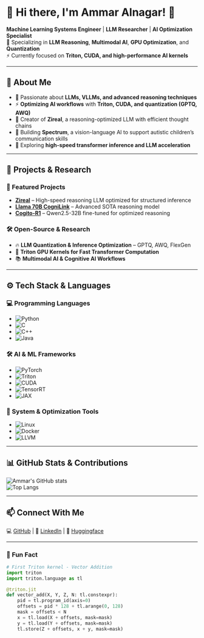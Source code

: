 # 🚀 Hi there, I'm Ammar Alnagar! 👋  

**Machine Learning Systems Engineer** | **LLM Researcher** | **AI Optimization Specialist**  
🔬 Specializing in **LLM Reasoning**, **Multimodal AI**, **GPU Optimization**, and **Quantization**  
⚡ Currently focused on **Triton, CUDA, and high-performance AI kernels**  

---

## 🧠 About Me  
- 🤖 Passionate about **LLMs, VLLMs, and advanced reasoning techniques**  
- ⚡ **Optimizing AI workflows** with **Triton, CUDA, and quantization (GPTQ, AWQ)**  
- 📜 Creator of **Zireal**, a reasoning-optimized LLM with efficient thought chains  
- 🧩 Building **Spectrum**, a vision-language AI to support autistic children’s communication skills  
- 🚀 Exploring **high-speed transformer inference and LLM acceleration**  

---

## 🔬 Projects & Research  

### 🚀 Featured Projects  
- **[Zireal](https://huggingface.co/Daemontatox/Zireal-0)** – High-speed reasoning LLM optimized for structured inference  
- **[Llama 70B CogniLink](https://huggingface.co/Daemontatox/Llama3.3-70B-CogniLink)** – Advanced SOTA reasoning model  
- **[Cogito-R1](https://huggingface.co/Daemontatox/Cogito-R1)** – Qwen2.5-32B fine-tuned for optimized reasoning  

### 🛠 Open-Source & Research  
- 🔥 **LLM Quantization & Inference Optimization** – GPTQ, AWQ, FlexGen  
- 📝 **Triton GPU Kernels for Fast Transformer Computation**  
- 📚 **Multimodal AI & Cognitive AI Workflows**  

---

## ⚙️ Tech Stack & Languages  

### 💻 Programming Languages  
- ![Python](https://img.shields.io/badge/Python-FFD43B?style=flat&logo=python&logoColor=blue)  
- ![C](https://img.shields.io/badge/C-00599C?style=flat&logo=c&logoColor=white)  
- ![C++](https://img.shields.io/badge/C++-00599C?style=flat&logo=c%2B%2B&logoColor=white)  
- ![Java](https://img.shields.io/badge/Java-ED8B00?style=flat&logo=java&logoColor=white)  

### 🛠 AI & ML Frameworks  
- ![PyTorch](https://img.shields.io/badge/PyTorch-EE4C2C?style=flat&logo=pytorch&logoColor=white)  
- ![Triton](https://img.shields.io/badge/Triton-3498DB?style=flat&logo=triton&logoColor=white)  
- ![CUDA](https://img.shields.io/badge/CUDA-76B900?style=flat&logo=nvidia&logoColor=white)  
- ![TensorRT](https://img.shields.io/badge/TensorRT-76B900?style=flat&logo=nvidia&logoColor=white)  
- ![JAX](https://img.shields.io/badge/JAX-007ACC?style=flat&logo=jax&logoColor=white)  

### 📡 System & Optimization Tools  
- ![Linux](https://img.shields.io/badge/Linux-FCC624?style=flat&logo=linux&logoColor=black)  
- ![Docker](https://img.shields.io/badge/Docker-2496ED?style=flat&logo=docker&logoColor=white)  
- ![LLVM](https://img.shields.io/badge/LLVM-555555?style=flat&logo=llvm&logoColor=white)  

---

## 📊 GitHub Stats & Contributions  
![Ammar's GitHub stats](https://github-readme-stats.vercel.app/api?username=Ammar-Alnagar&show_icons=true&theme=radical)  
![Top Langs](https://github-readme-stats.vercel.app/api/top-langs/?username=Ammar-Alnagar&layout=compact&theme=radical)  

---

## 📫 Connect With Me  
💻 [GitHub](https://github.com/Ammar-Alnagar) | 📜 [LinkedIn](https://www.linkedin.com/in/ammar-alnagar-393413201/) | 🤗 [Huggingface](https://huggingface.co/Daemontatox)  

---

### 🐍 Fun Fact  
```python
# First Triton kernel - Vector Addition  
import triton  
import triton.language as tl  

@triton.jit  
def vector_add(X, Y, Z, N: tl.constexpr):  
    pid = tl.program_id(axis=0)  
    offsets = pid * 128 + tl.arange(0, 128)  
    mask = offsets < N  
    x = tl.load(X + offsets, mask=mask)  
    y = tl.load(Y + offsets, mask=mask)  
    tl.store(Z + offsets, x + y, mask=mask)

```

